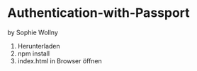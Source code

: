 # Authentication-with-Passport
by Sophie Wollny 
1. Herunterladen
2. npm install
3.  index.html in Browser öffnen
